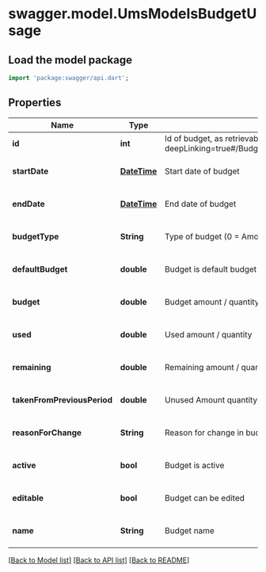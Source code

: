 # swagger.model.UmsModelsBudgetUsage

## Load the model package
```dart
import 'package:swagger/api.dart';
```

## Properties
Name | Type | Description | Notes
------------ | ------------- | ------------- | -------------
**id** | **int** | Id of budget, as retrievable from &lt;a href&#x3D;\&quot;?deepLinking&#x3D;true#/Budget/GetBudgetsForCustomer\&quot;&gt;/api/Budget&lt;/a&gt; | [default to null]
**startDate** | [**DateTime**](DateTime.md) | Start date of budget | [optional] [default to null]
**endDate** | [**DateTime**](DateTime.md) | End date of budget | [optional] [default to null]
**budgetType** | **String** | Type of budget (0 &#x3D; Amount (in currency), 1 &#x3D; Quantity) | [optional] [default to null]
**defaultBudget** | **double** | Budget is default budget for customer | [optional] [default to null]
**budget** | **double** | Budget amount / quantity | [optional] [default to null]
**used** | **double** | Used amount / quantity | [optional] [default to null]
**remaining** | **double** | Remaining amount / quantity in budget | [optional] [default to null]
**takenFromPreviousPeriod** | **double** | Unused Amount quantity from previous budget | [optional] [default to null]
**reasonForChange** | **String** | Reason for change in budget | [optional] [default to null]
**active** | **bool** | Budget is active | [optional] [default to null]
**editable** | **bool** | Budget can be edited | [optional] [default to null]
**name** | **String** | Budget name | [optional] [default to null]

[[Back to Model list]](../README.md#documentation-for-models) [[Back to API list]](../README.md#documentation-for-api-endpoints) [[Back to README]](../README.md)


